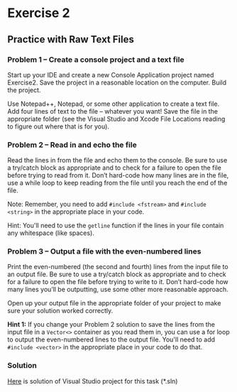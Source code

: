 # Exercise 2
## Practice with Raw Text Files

### Problem 1 – Create a console project and a text file

Start up your IDE and create a new Console Application project named Exercise2. Save the project in a reasonable location on the computer. Build the project.

Use Notepad++, Notepad, or some other application to create a text file. Add four lines of text to the file – whatever you want! Save the file in the appropriate folder (see the Visual Studio and Xcode File Locations reading to figure out where that is for you).

### Problem 2 – Read in and echo the file

Read the lines in from the file and echo them to the console. Be sure to use a try/catch block as appropriate and to check for a failure to open the file before trying to read from it. Don’t hard-code how many lines are in the file, use a while loop to keep reading from the file until you reach the end of the file.

Note: Remember, you need to add `#include <fstream>` and `#include <string>` in the appropriate place in your code.

Hint: You'll need to use the `getline` function if the lines in your file contain any whitespace (like spaces).

### Problem 3 – Output a file with the even-numbered lines

Print the even-numbered (the second and fourth) lines from the input file to an output file. Be sure to use a try/catch block as appropriate and to check for a failure to open the file before trying to write to it. Don’t hard-code how many lines you’ll be outputting, use some other more reasonable approach.

Open up your output file in the appropriate folder of your project to make sure your solution worked correctly.

**Hint 1:** If you change your Problem 2 solution to save the lines from the input file in a `Vector<>` container as you read them in, you can use a for loop to output the even-numbered lines to the output file. You'll need to add `#include <vector>` in the appropriate place in your code to do that.

### Solution
[Here](/Course_4_OOP_for_Unreal/Module_1/2_Raw_Text_Files/Solution/Exercise2.sln) is solution of Visual Studio project for this task (*.sln)
